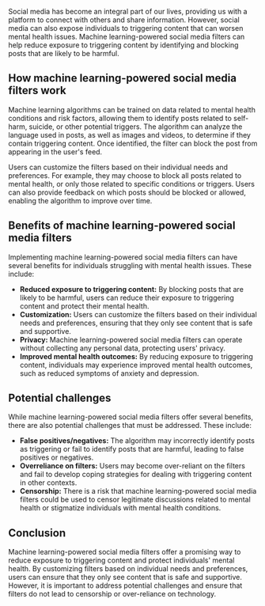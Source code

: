 
Social media has become an integral part of our lives, providing us with a platform to connect with others and share information. However, social media can also expose individuals to triggering content that can worsen mental health issues. Machine learning-powered social media filters can help reduce exposure to triggering content by identifying and blocking posts that are likely to be harmful.

How machine learning-powered social media filters work
------------------------------------------------------

Machine learning algorithms can be trained on data related to mental health conditions and risk factors, allowing them to identify posts related to self-harm, suicide, or other potential triggers. The algorithm can analyze the language used in posts, as well as images and videos, to determine if they contain triggering content. Once identified, the filter can block the post from appearing in the user's feed.

Users can customize the filters based on their individual needs and preferences. For example, they may choose to block all posts related to mental health, or only those related to specific conditions or triggers. Users can also provide feedback on which posts should be blocked or allowed, enabling the algorithm to improve over time.

Benefits of machine learning-powered social media filters
---------------------------------------------------------

Implementing machine learning-powered social media filters can have several benefits for individuals struggling with mental health issues. These include:

* **Reduced exposure to triggering content:** By blocking posts that are likely to be harmful, users can reduce their exposure to triggering content and protect their mental health.
* **Customization:** Users can customize the filters based on their individual needs and preferences, ensuring that they only see content that is safe and supportive.
* **Privacy:** Machine learning-powered social media filters can operate without collecting any personal data, protecting users' privacy.
* **Improved mental health outcomes:** By reducing exposure to triggering content, individuals may experience improved mental health outcomes, such as reduced symptoms of anxiety and depression.

Potential challenges
--------------------

While machine learning-powered social media filters offer several benefits, there are also potential challenges that must be addressed. These include:

* **False positives/negatives:** The algorithm may incorrectly identify posts as triggering or fail to identify posts that are harmful, leading to false positives or negatives.
* **Overreliance on filters:** Users may become over-reliant on the filters and fail to develop coping strategies for dealing with triggering content in other contexts.
* **Censorship:** There is a risk that machine learning-powered social media filters could be used to censor legitimate discussions related to mental health or stigmatize individuals with mental health conditions.

Conclusion
----------

Machine learning-powered social media filters offer a promising way to reduce exposure to triggering content and protect individuals' mental health. By customizing filters based on individual needs and preferences, users can ensure that they only see content that is safe and supportive. However, it is important to address potential challenges and ensure that filters do not lead to censorship or over-reliance on technology.
